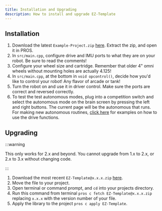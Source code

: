 ```yaml
---
title: Installation and Upgrading
description: How to install and upgrade EZ-Template
---
```



## Installation

1) Download the latest `Example-Project.zip` [here](https://github.com/EZ-Robotics/EZ-Template/releases/latest).  Extract the zip, and open it in PROS.   
2) In `src/main.cpp`, configure drive and IMU ports to what they are on your robot.  Be sure to read the comments!    
3) Configure your wheel size and cartridge.  Remember that older 4" omni wheels without mounting holes are actually 4.125!    
4) In `src/main.cpp`, at the bottom in `void opcontrol()`, decide how you'd like to control your robot!  Any flavor of arcade or tank!    
5) Turn the robot on and use it in driver control.  Make sure the ports are correct and reversed correctly.    
6) To test the test autonomous modes, plug into a competition switch and select the autonomous mode on the brain screen by pressing the left and right buttons.  The current page will be the autonomous that runs.  For making new autonomous routines, [click here](https://ez-robotics.github.io/EZ-Template/tutorials/example_autons) for examples on how to use the drive functions.  

## Upgrading  
:::warning

This only works for 2.x and beyond.  You cannot upgrade from 1.x to 2.x, or 2.x to 3.x without changing code.

:::
1) Download the most recent `EZ-Template@x.x.x.zip` [here](https://github.com/EZ-Robotics/EZ-Template/releases/latest).  
2) Move the file to your project.  
3) Open terminal or command prompt, and `cd` into your projects directory.    
4) Run this command from terminal `pros c fetch EZ-Template@x.x.x.zip` replacing `x.x.x` with the version number of your file.
5) Apply the library to the project `pros c apply EZ-Template`.  